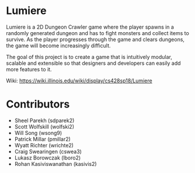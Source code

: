 # Lumiere

Lumiere is a 2D Dungeon Crawler game where the player spawns in a randomly generated dungeon and has to fight monsters and collect items to survive. As the player progresses through the game and clears dungeons, the game will become increasingly difficult. 

The goal of this project is to create a game that is intuitively modular, scalable and extensible so that designers and developers can easily add more features to it.

Wiki: https://wiki.illinois.edu/wiki/display/cs428sp18/Lumiere

# Contributors
- Sheel Parekh (sdparek2)
- Scott Wolfskill (wolfski2)
- Will Song (wsong9)
- Patrick Millar (pmillar2)
- Wyatt Richter (wrichte2)
- Craig Swearingen (cswea3)
- Lukasz Borowczak (lboro2)
- Rohan Kasiviswanathan (kasivis2)